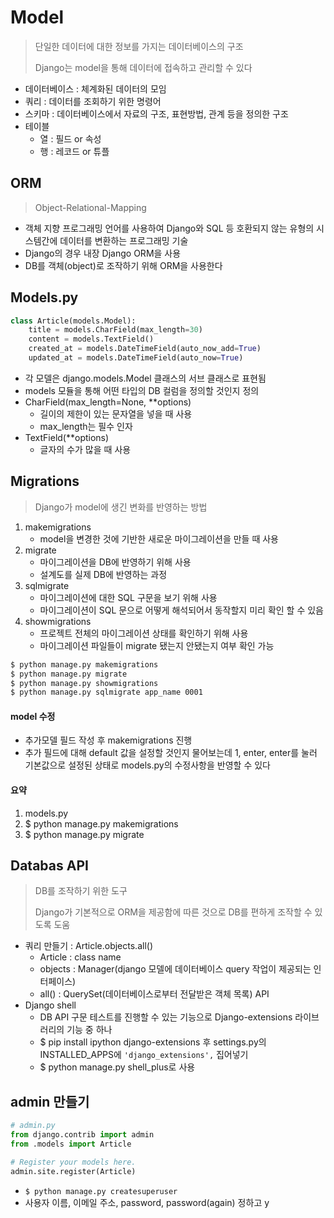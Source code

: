 # Model

> 단일한 데이터에 대한 정보를 가지는 데이터베이스의 구조
>
> Django는 model을 통해 데이터에 접속하고 관리할 수 있다

- 데이터베이스 : 체계화된 데이터의 모임
- 쿼리 : 데이터를 조회하기 위한 명령어
- 스키마 : 데이터베이스에서 자료의 구조, 표현방법, 관계 등을 정의한 구조
- 테이블
  - 열 : 필드 or 속성
  - 행 : 레코드 or 튜플



## ORM

> Object-Relational-Mapping

- 객체 지향 프로그래밍 언어를 사용하여 Django와 SQL 등 호환되지 않는 유형의 시스템간에 데이터를 변환하는 프로그래밍 기술
- Django의 경우 내장 Django ORM을 사용
- DB를 객체(object)로 조작하기 위해 ORM을 사용한다



## Models.py

```python
class Article(models.Model):
    title = models.CharField(max_length=30)
    content = models.TextField()
    created_at = models.DateTimeField(auto_now_add=True)
    updated_at = models.DateTimeField(auto_now=True)
```

- 각 모델은 django.models.Model 클래스의 서브 클래스로 표현됨
- models 모듈을 통해 어떤 타입의 DB 컬럼을 정의할 것인지 정의
- CharField(max_length=None, **options)
  - 길이의 제한이 있는 문자열을 넣을 때 사용
  - max_length는 필수 인자
- TextField(**options)
  - 글자의 수가 많을 때 사용



## Migrations

> Django가 model에 생긴 변화를 반영하는 방법

1. makemigrations
   - model을 변경한 것에 기반한 새로운 마이그레이션을 만들 때 사용
2. migrate
   - 마이그레이션을 DB에 반영하기 위해 사용
   - 설계도를 실제 DB에 반영하는 과정
3. sqlmigrate
   - 마이그레이션에 대한 SQL 구문을 보기 위해 사용
   - 마이그레이션이 SQL 문으로 어떻게 해석되어서 동작할지 미리 확인 할 수 있음
4. showmigrations
   - 프로젝트 전체의 마이그레이션 상태를 확인하기 위해 사용
   - 마이그레이션 파일들이 migrate 됐는지 안됐는지 여부 확인 가능

```bash
$ python manage.py makemigrations
$ python manage.py migrate
$ python manage.py showmigrations
$ python manage.py sqlmigrate app_name 0001
```



#### model 수정

- 추가모델 필드 작성 후 makemigrations 진행
- 추가 필드에 대해 default 값을 설정할 것인지 물어보는데 1, enter, enter를 눌러 기본값으로 설정된 상태로 models.py의 수정사항을 반영할 수 있다



#### 요약

1. models.py
2. $ python manage.py makemigrations
3. $ python manage.py migrate



## Databas API

> DB를 조작하기 위한 도구
>
> Django가 기본적으로 ORM을 제공함에 따른 것으로 DB를 편하게 조작할 수 있도록 도움

- 쿼리 만들기 : Article.objects.all()
  - Article : class name
  - objects : Manager(django 모델에 데이터베이스 query 작업이 제공되는 인터페이스)
  - all() : QuerySet(데이터베이스로부터 전달받은 객체 목록) API
- Django shell
  - DB API 구문 테스트를 진행할 수 있는 기능으로 Django-extensions 라이브러리의 기능 중 하나
  - $ pip install ipython django-extensions 후 settings.py의 INSTALLED_APPS에 `'django_extensions',` 집어넣기
  - $ python manage.py shell_plus로 사용



## admin 만들기

```python
# admin.py
from django.contrib import admin
from .models import Article

# Register your models here.
admin.site.register(Article)
```

- `$ python manage.py createsuperuser`
- 사용자 이름, 이메일 주소, password, password(again) 정하고 y

